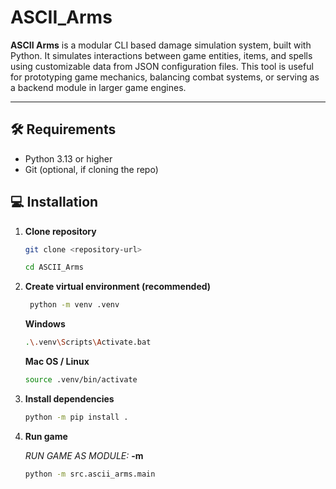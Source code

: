 # ASCII_Arms
**ASCII Arms** is a modular CLI based damage simulation system, built with Python. 
It simulates interactions between game entities, items, and spells using customizable data from JSON configuration files. 
This tool is useful for prototyping game mechanics, balancing combat systems, or serving as a backend module in larger game engines.

---

## 🛠 Requirements
- Python 3.13 or higher
- Git (optional, if cloning the repo)

## 💻 Installation

1. **Clone repository**
   ```bash
   git clone <repository-url>
   ```
   ```bash
   cd ASCII_Arms
   ```
2. **Create virtual environment (recommended)**
   ```bash
    python -m venv .venv
   ```
   **Windows**
   ```bash
   .\.venv\Scripts\Activate.bat
   ```
   **Mac OS / Linux**
   ```bash
   source .venv/bin/activate
   ```
3. **Install dependencies**
   ```bash
   python -m pip install .
   ```
4. **Run game**
   
   _RUN GAME AS MODULE:_ **-m**
   ```bash
   python -m src.ascii_arms.main
   ```